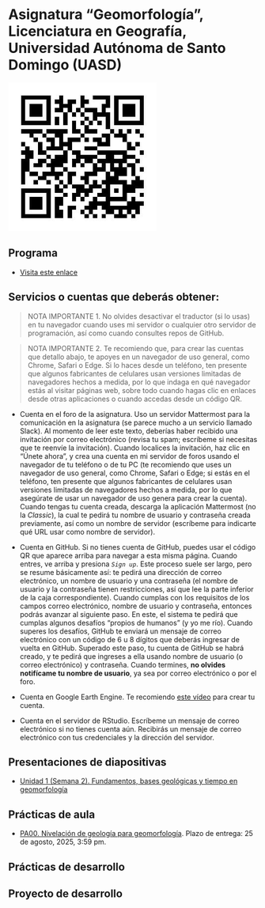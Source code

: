 Asignatura “Geomorfología”, Licenciatura en Geografía, Universidad
Autónoma de Santo Domingo (UASD)
================

![](qr.jpg)

## Programa

- [Visita este enlace](programa-geomorfologia-202502.pdf)

## Servicios o cuentas que deberás obtener:

> NOTA IMPORTANTE 1. No olvides desactivar el traductor (si lo usas) en
> tu navegador cuando uses mi servidor o cualquier otro servidor de
> programación, así como cuando consultes repos de GitHub.

> NOTA IMPORTANTE 2. Te recomiendo que, para crear las cuentas que
> detallo abajo, te apoyes en un navegador de uso general, como Chrome,
> Safari o Edge. Si lo haces desde un teléfono, ten presente que algunos
> fabricantes de celulares usan versiones limitadas de navegadores
> hechos a medida, por lo que indaga en qué navegador estás al visitar
> páginas web, sobre todo cuando hagas clic en enlaces desde otras
> aplicaciones o cuando accedas desde un código QR.

- Cuenta en el foro de la asignatura. Uso un servidor Mattermost para la
  comunicación en la asignatura (se parece mucho a un servicio llamado
  Slack). Al momento de leer este texto, deberías haber recibido una
  invitación por correo electrónico (revisa tu spam; escríbeme si
  necesitas que te reenvíe la invitación). Cuando localices la
  invitación, haz clic en “Únete ahora”, y crea una cuenta en mi
  servidor de foros usando el navegador de tu teléfono o de tu PC (te
  recomiendo que uses un navegador de uso general, como Chrome, Safari o
  Edge; si estás en el teléfono, ten presente que algunos fabricantes de
  celulares usan versiones limitadas de navegadores hechos a medida, por
  lo que asegúrate de usar un navegador de uso genera para crear la
  cuenta). Cuando tengas tu cuenta creada, descarga la aplicación
  Mattermost (no la *Classic*), la cual te pedirá tu nombre de usuario y
  contraseña creada previamente, así como un nombre de servidor
  (escríbeme para indicarte qué URL usar como nombre de servidor).

- Cuenta en GitHub. Si no tienes cuenta de GitHub, puedes usar el código
  QR que aparece arriba para navegar a esta misma página. Cuando entres,
  ve arriba y presiona *`Sign up`*. Este proceso suele ser largo, pero
  se resume básicamente así: te pedirá una dirección de correo
  electrónico, un nombre de usuario y una contraseña (el nombre de
  usuario y la contraseña tienen restricciones, así que lee la parte
  inferior de la caja correspondiente). Cuando cumplas con los
  requisitos de los campos correo electrónico, nombre de usuario y
  contraseña, entonces podrás avanzar al siguiente paso. En este, el
  sistema te pedirá que cumplas algunos desafíos “propios de humanos” (y
  yo me río). Cuando superes los desafíos, GitHub te enviará un mensaje
  de correo electrónico con un código de 6 u 8 dígitos que deberás
  ingresar de vuelta en GitHub. Superado este paso, tu cuenta de GitHub
  se habrá creado, y te pedirá que ingreses a ella usando nombre de
  usuario (o correo electrónico) y contraseña. Cuando termines, **no
  olvides notifícame tu nombre de usuario**, ya sea por correo
  electrónico o por el foro.

- Cuenta en Google Earth Engine. Te recomiendo [este
  vídeo](https://www.youtube.com/watch?v=7zsJurpOXuA) para crear tu
  cuenta.

- Cuenta en el servidor de RStudio. Escríbeme un mensaje de correo
  electrónico si no tienes cuenta aún. Recibirás un mensaje de correo
  electrónico con tus credenciales y la dirección del servidor.

## Presentaciones de diapositivas

- [Unidad 1 (Semana 2). Fundamentos, bases geológicas y tiempo en
  geomorfología](https://geomorfologia-master.github.io/fundamentos-bases-geologicas-tiempo/README.html)

<!-- - [Unidad 2 (Semana 3). Geomorfometría y modelado del paisaje]() -->

## Prácticas de aula

- [PA00. Nivelación de geología para
  geomorfología](https://github.com/geomorfologia-master/nivelacion-de-geologia-para-geomorfologia).
  Plazo de entrega: 25 de agosto, 2025, 3:59 pm.

<!-- - [PA01. ](). Plazo de entrega: 8 de septiembre, 2025, 3:59 pm. -->
<!-- - [PA01. Mapa geomorfológico de RD y Elevaciones](https://github.com/geomorfologia-master/mapa-geomorfologico-rd-y-elevaciones). Plazo de entrega: 10 de febrero, 2025, 3:59 pm. -->
<!-- - [PA02. Interpolación lineal ponderada por la distancia inversa](https://github.com/geomorfologia-master/interpolacion-idw). Plazo de entrega: 17 de febrero, 2025, 3:59 pm. -->
<!-- - [PA03. Agrupar provincias según sus formas predominantes](https://github.com/geomorfologia-master/agrupamiento-por-formas). Plazo de entrega: 2 de marzo, 2025, 11:59 pm. -->
<!-- - [PA04. Meteorización/intemperización, formas resultantes, geomorfología climática](https://github.com/geomorfologia-master/meteorizacion-formas-resultantes-geomorfologia-climatica-karst). Plazo de entrega: 23 de marzo, 2025, 11:59 pm. -->
<!-- - [PA04. Formas elementales en el mapa topográfico, comparación con el mapa geomorfológico](https://github.com/geomorfologia-master/formas-elementales-mtn-y-mapa-geomorfologico). Plazo de entrega: 10 de septiembre, 2024, 7:59 pm. -->
<!-- - [PA05. Tiempo en geomorfología](https://github.com/geomorfologia-master/tiempo-en-geomorfologia). Plazo de entrega: 16 de septiembre, 2024, 7:59 pm. -->
<!-- - [PA06. Procesa datos GNSS y obtén soluciones fijas](https://github.com/geomorfologia-master/datos-gnss-soluciones-fijas). Plazo de entrega: 14 de octubre, 2024, 7:59 pm. -->
<!-- - [PA07. Morfometría de cuencas y procesos fluviales](https://github.com/geomorfologia-master/sistema-fluvial-morfometria-cuenca-basica). Plazo de entrega: 15 de octubre de 2024, 11:59 pm. -->

## Prácticas de desarrollo

<!-- - [PD01. Hola Mundo](https://classroom.github.com/a/qyQYEq2S). Plazo de entrega: 23 de febrero, 2025, 11:59 pm. Al hacer clic en el vínculo, si tienes tu cuenta de GitHub iniciada y perteneces a la organización `geomorfologia-202501` debería aparecerte un mensaje de GitHub Classroom solicitando permisos o preguntando si aceptas la asignación. Si no ves esto, entonces probablemente no perteneces a la organización o no iniciaste en tu cuenta de GitHub. Si no perteneces a la organización, envíame un mensaje indicándome tu usuario de GitHub (si no lo tienes aún, deberás crearlo) para así poder invitarte. Más detalles en el [Vídeo tutorial "PD01. Hola Mundo"](https://drive.google.com/file/d/1om49HJ7ndANraUPuT5a5gYEZRlELMoXB/view?usp=drive_link). -->
<!-- - [PD02. Geomorfometría, reproducibilidad, redacción, estilos de formato, figuras, tablas, citas y referencias](https://classroom.github.com/a/Pdfw7tXx). Plazo de entrega: 9 de marzo, 2025, 11:59 pm. -->
<!-- - [PD03. Morfometría de Cuencas y Procesos Fluviales, análisis pormenorizados](https://classroom.github.com/a/q5ELAT7n). Plazo de entrega: 18 de noviembre, 2024, 11:59 pm. [Vídeo tutorial]() -->

## Proyecto de desarrollo

<!-- - [Proyecto de desarrollo. Tu tema, tu investigación Geomorfología (GEO-114). Universidad Autónoma de Santo Domingo (UASD). Semestre 2024-02](https://classroom.github.com/a/mgLR5YV8). Plazo de entrega: 10 de diciembre, 2024, 11:59 pm. -->
